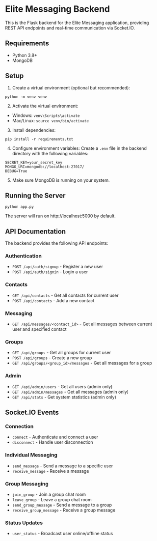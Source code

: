 # Elite Messaging Backend

This is the Flask backend for the Elite Messaging application, providing REST API endpoints and real-time communication via Socket.IO.

## Requirements
- Python 3.8+
- MongoDB

## Setup

1. Create a virtual environment (optional but recommended):
```
python -m venv venv
```

2. Activate the virtual environment:
- Windows: `venv\Scripts\activate`
- Mac/Linux: `source venv/bin/activate`

3. Install dependencies:
```
pip install -r requirements.txt
```

4. Configure environment variables:
Create a `.env` file in the backend directory with the following variables:
```
SECRET_KEY=your_secret_key
MONGO_URI=mongodb://localhost:27017/
DEBUG=True
```

5. Make sure MongoDB is running on your system.

## Running the Server

```
python app.py
```

The server will run on http://localhost:5000 by default.

## API Documentation

The backend provides the following API endpoints:

### Authentication
- `POST /api/auth/signup` - Register a new user
- `POST /api/auth/signin` - Login a user

### Contacts
- `GET /api/contacts` - Get all contacts for current user
- `POST /api/contacts` - Add a new contact

### Messaging
- `GET /api/messages/<contact_id>` - Get all messages between current user and specified contact

### Groups
- `GET /api/groups` - Get all groups for current user
- `POST /api/groups` - Create a new group
- `GET /api/groups/<group_id>/messages` - Get all messages for a group

### Admin
- `GET /api/admin/users` - Get all users (admin only)
- `GET /api/admin/messages` - Get all messages (admin only)
- `GET /api/stats` - Get system statistics (admin only)

## Socket.IO Events

### Connection
- `connect` - Authenticate and connect a user
- `disconnect` - Handle user disconnection

### Individual Messaging
- `send_message` - Send a message to a specific user
- `receive_message` - Receive a message

### Group Messaging
- `join_group` - Join a group chat room
- `leave_group` - Leave a group chat room
- `send_group_message` - Send a message to a group
- `receive_group_message` - Receive a group message

### Status Updates
- `user_status` - Broadcast user online/offline status 